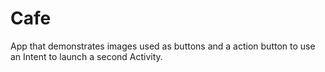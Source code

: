 # Cafe

App that demonstrates images used as buttons and a action button to use an Intent to launch a second Activity.
